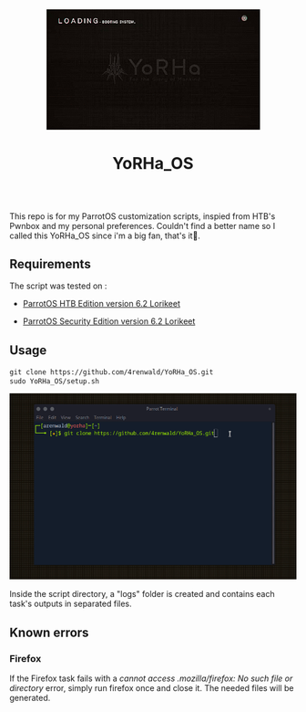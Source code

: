 <div align="center">
  <img width="375px" src="assets/images/YoRHA_OS.gif" />
  <h1>YoRHa_OS</h1>
    <br/>
  <br />
</div>

This repo is for my ParrotOS customization scripts, inspied from HTB's Pwnbox and my personal preferences. Couldn't find a better name so I called this YoRHa_OS since i'm a big fan, that's it🌚.


## Requirements
The script was tested on :
- [ParrotOS HTB Edition version 6.2 Lorikeet](https://deb.parrot.sh/parrot/iso/6.2/Parrot-htb-6.2_amd64.iso)

- [ParrotOS Security Edition version 6.2 Lorikeet](https://deb.parrot.sh/parrot/iso/6.2/Parrot-security-6.2_amd64.iso)

##  Usage
```
git clone https://github.com/4renwald/YoRHa_OS.git
sudo YoRHa_OS/setup.sh
```
![](assets/images/setup.gif)

Inside the script directory, a "logs" folder is created and contains each task's outputs in separated files.

## Known errors
### Firefox
If the Firefox task fails with a *cannot access .mozilla/firefox: No such file or directory* error, simply run firefox once and close it. The needed files will be generated.